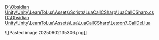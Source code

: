 [D:\Obsidian Unity\Unity\LearnToLua\Assets\Scripts\LuaCallCSharp\LuaCallCSharp.cs](file:///d%3A/Obsidian%20Unity/Unity/LearnToLua/Assets/Scripts/LuaCallCSharp/LuaCallCSharp.cs)
[D:\Obsidian Unity\Unity\LearnToLua\Assets\Lua\LuaCallCSharp\Lesson7_CallDel.lua](file:///d%3A/Obsidian%20Unity/Unity/LearnToLua/Assets/Lua/LuaCallCSharp/Lesson7_CallDel.lua)

![[Pasted image 20250602135306.png]]